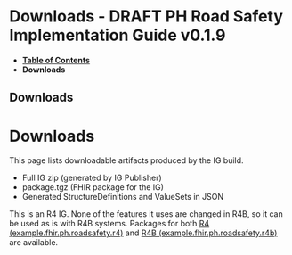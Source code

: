 # Downloads - DRAFT PH Road Safety Implementation Guide v0.1.9

* [**Table of Contents**](toc.md)
* **Downloads**

## Downloads

# Downloads

This page lists downloadable artifacts produced by the IG build.

* Full IG zip (generated by IG Publisher)
* package.tgz (FHIR package for the IG)
* Generated StructureDefinitions and ValueSets in JSON

This is an R4 IG. None of the features it uses are changed in R4B, so it can be used as is with R4B systems. Packages for both [R4 (example.fhir.ph.roadsafety.r4)](package.r4.tgz) and [R4B (example.fhir.ph.roadsafety.r4b)](package.r4b.tgz) are available.


